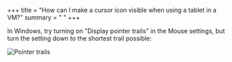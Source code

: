 +++
title = "How can I make a cursor icon visible when using a tablet in a VM?"
summary = " "
+++

In Windows, try turning on "Display pointer trails" in the Mouse
settings, but turn the setting down to the shortest trail possible:

![Pointer trails](win7-vm-pointer-trails.png)
